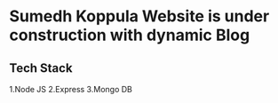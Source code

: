 # Sumedh Koppula Website is under construction with dynamic Blog

## Tech Stack
1.Node JS
2.Express
3.Mongo DB